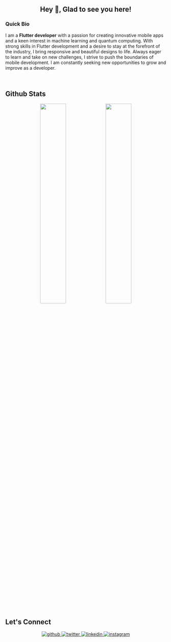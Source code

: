 ## <div align="center">Hey 👋, Glad to see you here!</div>  

### Quick Bio
I am a **Flutter developer** with a passion for creating innovative mobile apps and a keen interest in machine learning and quantum computing. With strong skills in Flutter development and a desire to stay at the forefront of the industry, I bring responsive and beautiful designs to life. Always eager to learn and take on new challenges, I strive to push the boundaries of mobile development. I am constantly seeking new opportunities to grow and improve as a developer.

<br/>

## Github Stats  
<div align="center"> 
<img width="40%" src="https://github-readme-stats.vercel.app/api?username=theVatsal3802&show_icons=true&theme=dark&hide_border=true" />
<img width="40%" src="https://github-readme-streak-stats.herokuapp.com/?user=theVatsal3802&theme=dark&hide_border=true" />
</div>  

<br/>


## Let's Connect
<div align="center">
<a href="https://github.com/theVatsal3802" target="_blank">
<img src=https://img.shields.io/badge/github-%2324292e.svg?&style=for-the-badge&logo=github&logoColor=white alt=github style="margin-bottom: 5px;" />
</a>
<a href="https://twitter.com/adhiya_vatsal_3?s=09" target="_blank">
<img src=https://img.shields.io/badge/twitter-%2300acee.svg?&style=for-the-badge&logo=twitter&logoColor=white alt=twitter style="margin-bottom: 5px;" />
</a>
<a href="https://www.linkedin.com/in/vatsal-adhiya-206479202" target="_blank">
<img src=https://img.shields.io/badge/linkedin-%231E77B5.svg?&style=for-the-badge&logo=linkedin&logoColor=white alt=linkedin style="margin-bottom: 5px;" />
</a>
<a href="https://www.instagram.com/thevatsal3802/" target="_blank">
<img src=https://img.shields.io/badge/instagram-%23000000.svg?&style=for-the-badge&logo=instagram&logoColor=white alt=instagram style="margin-bottom: 5px;" />
</a>  
</div>


<br/>  
<!---
theVatsal3802/theVatsal3802 is a ✨ special ✨ repository because its `README.md` (this file) appears on your GitHub profile.
You can click the Preview link to take a look at your changes.
--->

